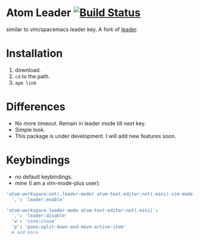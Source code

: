 # Atom Leader [![Build Status](https://travis-ci.org/s3cy/atom-leader-plus.svg?branch=master)](https://travis-ci.org/s3cy/atom-leader-plus)

similar to vim/spacemacs leader key. A fork of [leader](https://github.com/xream/atom-leader).

# Installation

1. download.
2. `cd` to the path.
3. `apm link`

# Differences

- No more timeout. Remain in leader mode till next key.
- Simple look.
- This package is under development. I will add new features soon.

# Keybindings

- no default keybindings.
- mine (I am a vim-mode-plus user):
```cson
'atom-workspace:not(.leader-mode) atom-text-editor:not(.mini).vim-mode-plus:not(.insert-mode)':
  ',': 'leader:enable'

'atom-workspace.leader-mode atom-text-editor:not(.mini)':
  ',': 'leader:disable'
  'w': 'core:close'
  'p': 'pane:split-down-and-move-active-item'
  # and more
```
